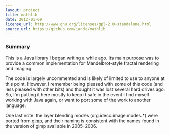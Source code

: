 ```yaml
---
layout: project
title: mathlib
date: 2012-01-09
license_url: http://www.gnu.org/licenses/gpl-2.0-standalone.html
source_url: https://github.com/iande/mathlib
---
```


### Summary

This is a Java library I began writing a while ago.  Its main purpose was to
provide a common implementation for Mandelbrot-style fractal rendering and
imaging.

The code is largely uncommented and is likely of limited to use to anyone at
this point.  However, I remember being pleased with some of this code (and
less pleased with other bits) and thought it was lost several hard drives ago.
So, I'm putting it here mostly to keep it safe in the event I find myself
working with Java again, or want to port some of the work to another language.

One last note: the layer blending modes (org.idecc.image.modes.*) were ported
from [gimp](http://www.gimp.org/), and their naming is consistent with the
names found in the version of gimp available in 2005-2006.
